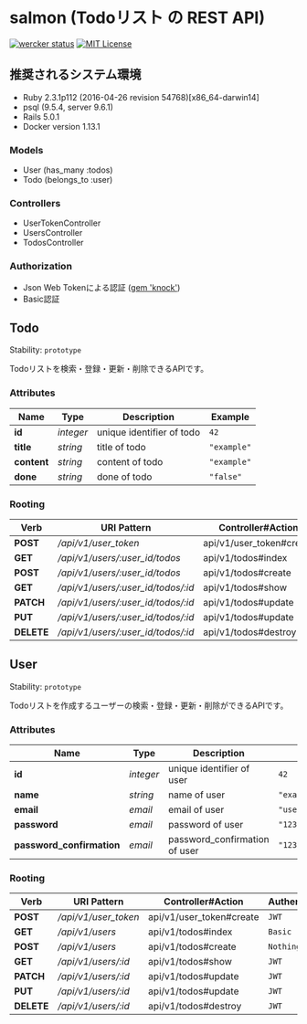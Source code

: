 # salmon (Todoリスト の REST API)

[![wercker status](https://app.wercker.com/status/1c37d030690bc03ebb4075cdfb9260eb/s/master "wercker status")](https://app.wercker.com/project/byKey/1c37d030690bc03ebb4075cdfb9260eb)
[![MIT License](http://img.shields.io/badge/license-MIT-blue.svg?style=flat)](LICENSE)

## 推奨されるシステム環境

* Ruby 2.3.1p112 (2016-04-26 revision 54768)[x86_64-darwin14]
* psql (9.5.4, server 9.6.1)
* Rails 5.0.1
* Docker version 1.13.1

### Models

* User (has_many  :todos)
* Todo (belongs_to :user)

### Controllers

* UserTokenController
* UsersController
* TodosController

### Authorization


* Json Web Tokenによる認証 ([gem 'knock'](https://github.com/nsarno/knock))
* Basic認証

## Todo

Stability: `prototype`

Todoリストを検索・登録・更新・削除できるAPIです。

### Attributes

| Name | Type | Description | Example |
| ------- | ------- | ------- | ------- |
| **id** | *integer* | unique identifier of todo | `42` |
| **title** | *string* | title of todo | `"example"` |
| **content** | *string* | content of todo | `"example"` |
| **done** | *string* | done of todo | `"false"` |

### Rooting

| Verb | URI Pattern | Controller#Action | Authenticate |
| ------- | ------- | ------- | ------- |
| **POST** | */api/v1/user_token* | api/v1/user_token#create | `JWT` |
| **GET** | */api/v1/users/:user_id/todos* | api/v1/todos#index | `JWT` |
| **POST** | */api/v1/users/:user_id/todos* | api/v1/todos#create | `JWT` |
| **GET** | */api/v1/users/:user_id/todos/:id* | api/v1/todos#show | `JWT` |
| **PATCH** | */api/v1/users/:user_id/todos/:id* | api/v1/todos#update | `JWT` |
| **PUT** | */api/v1/users/:user_id/todos/:id* | api/v1/todos#update | `JWT` |
| **DELETE** | */api/v1/users/:user_id/todos/:id* | api/v1/todos#destroy | `JWT` |

## User

Stability: `prototype`

Todoリストを作成するユーザーの検索・登録・更新・削除ができるAPIです。

### Attributes

| Name | Type | Description | Example |
| ------- | ------- | ------- | ------- |
| **id** | *integer* | unique identifier of user | `42` |
| **name** | *string* | name of user | `"example"` |
| **email** | *email* | email of user | `"username@example.com"` |
| **password** | *email* | password of user | `"12345"` |
| **password_confirmation** | *email* | password_confirmation of user | `"12345"` |

### Rooting

| Verb | URI Pattern | Controller#Action | Authenticate |
| ------- | ------- | ------- | ------- |
| **POST** | */api/v1/user_token* | api/v1/user_token#create | `JWT` |
| **GET** | */api/v1/users* | api/v1/todos#index | `Basic` |
| **POST** | */api/v1/users* | api/v1/todos#create | `Nothing` |
| **GET** | */api/v1/users/:id* | api/v1/todos#show | `JWT` |
| **PATCH** | */api/v1/users/:id* | api/v1/todos#update | `JWT` |
| **PUT** | */api/v1/users/:id* | api/v1/todos#update | `JWT` |
| **DELETE** | */api/v1/users/:id* | api/v1/todos#destroy | `JWT` |